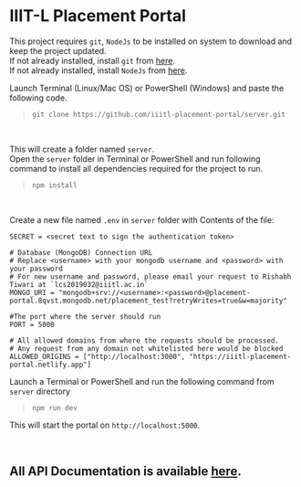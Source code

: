 # IIIT-L Placement Portal

This project requires `git`, `NodeJs` to be installed on system to download and keep the project updated.  
If not already installed, install `git` from [here](https://git-scm.com/downloads).  
If not already installed, install `NodeJs` from [here](https://nodejs.org/en/download/).

Launch Terminal (Linux/Mac OS) or PowerShell (Windows) and paste the following code.

> `git clone https://github.com/iiitl-placement-portal/server.git`

<br>

This will create a folder named `server`.  
Open the `server` folder in Terminal or PowerShell and run following command to install all dependencies required for the project to run.

> `npm install`

<br>

Create a new file named `.env` in `server` folder with Contents of the file:

```
SECRET = <secret text to sign the authentication token>

# Database (MongoDB) Connection URL
# Replace <username> with your mongodb username and <password> with your password
# For new username and password, please email your request to Rishabh Tiwari at `lcs2019032@iiitl.ac.in`
MONGO_URI = "mongodb+srv://<username>:<password>@placement-portal.8qvst.mongodb.net/placement_test?retryWrites=true&w=majority"

#The port where the server should run
PORT = 5000

# All allowed domains from where the requests should be processed.
# Any request from any domain not whitelisted here would be blocked
ALLOWED_ORIGINS = ["http://localhost:3000", "https://iiitl-placement-portal.netlify.app"]
```

Launch a Terminal or PowerShell and run the following command from `server` directory

> `npm run dev`

This will start the portal on `http://localhost:5000`.

<br>

## All API Documentation is available [here](https://documenter.getpostman.com/view/9429369/UVC8DmL9).
